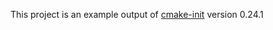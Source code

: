 This project is an example output of
[cmake-init](https://github.com/friendlyanon/cmake-init) version 0.24.1
